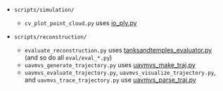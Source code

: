 - `scripts/simulation/`
  - `cv_plot_point_cloud.py` uses [io_ply.py](io_ply.py)

- `scripts/reconstruction/`
  - `evaluate_reconstruction.py` uses [tanksandtemples_evaluator.py](tanksandtemples_evaluator.py) (and so do all `eval/eval_*.py`)
  - `uavmvs_generate_trajectory.py` uses [uavmvs_make_traj.py](uavmvs_make_traj.py)
  - `uavmvs_evaluate_trajectory.py`, `uavmvs_visualize_trajectory.py`, and `uavmvs_trace_trajectory.py` use [uavmvs_parse_traj.py](uavmvs_parse_traj.py)
